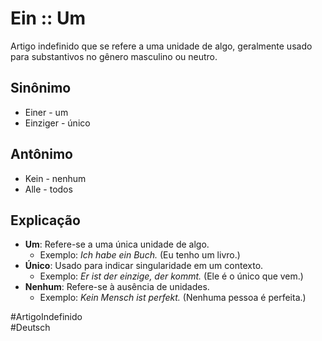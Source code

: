 # Ein :: Um
<!--SR:!2024-11-07,1,230-->
Artigo indefinido que se refere a uma unidade de algo, geralmente usado para substantivos no gênero masculino ou neutro.

## Sinônimo
- Einer - um  
- Einziger - único  

## Antônimo
- Kein - nenhum  
- Alle - todos  

## Explicação
- **Um**: Refere-se a uma única unidade de algo.
  - Exemplo: *Ich habe ein Buch.* (Eu tenho um livro.)
- **Único**: Usado para indicar singularidade em um contexto.
  - Exemplo: *Er ist der einzige, der kommt.* (Ele é o único que vem.)
- **Nenhum**: Refere-se à ausência de unidades.
  - Exemplo: *Kein Mensch ist perfekt.* (Nenhuma pessoa é perfeita.)

#ArtigoIndefinido  
#Deutsch
